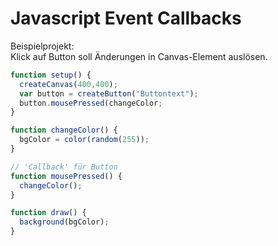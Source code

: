 # Javascript Event Callbacks

Beispielprojekt:  
Klick auf Button soll Änderungen in Canvas-Element auslösen.

```Javascript
function setup() {
  createCanvas(400,400);
  var button = createButton("Buttontext");
  button.mousePressed(changeColor;
}

function changeColor() {
  bgColor = color(random(255));
}

// 'Callback' für Button
function mousePressed() {
  changeColor();
}

function draw() {
  background(bgColor);
}
```
